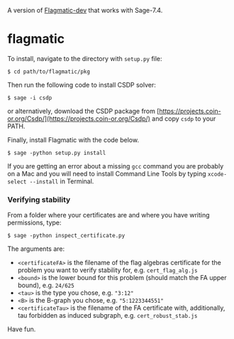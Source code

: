 
A version of [Flagmatic-dev](https://github.com/jsliacan/flagmatic-dev) that works with Sage-7.4.


flagmatic
=============

To install, navigate to the directory with `setup.py` file:

    $ cd path/to/flagmatic/pkg

Then run the following code to install CSDP solver:

    $ sage -i csdp

or alternatively, download the CSDP package from [https://projects.coin-or.org/Csdp/](https://projects.coin-or.org/Csdp/) and copy `csdp` to your PATH.

Finally, install Flagmatic with the code below.

    $ sage -python setup.py install

If you are getting an error about a missing `gcc` command you are probably on a Mac and  you will need to install Command Line Tools by typing `xcode-select --install` in Terminal.

### Verifying stability ###

From a folder where your certificates are and where you have writing permissions, type:

    $ sage -python inspect_certificate.py 

The arguments are:
  
  * `<certificateFA>` is the filename of the flag algebras certificate for the problem you want to verify stability for, e.g. `cert_flag_alg.js`
  * `<bound>` is the lower bound for this problem (should match the FA upper bound), e.g. `24/625`
  * `<tau>` is the type you chose, e.g. `"3:12"`
  * `<B>` is the B-graph you chose, e.g. `"5:1223344551"`
  * `<certificateTau>` is the filename of the FA certificate with, additionally, tau forbidden as induced subgraph, e.g. `cert_robust_stab.js`


Have fun.
